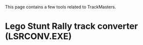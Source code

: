 <!-- TITLE:Additional tools -->

This page contains a few tools related to TrackMasters.

# Lego Stunt Rally track converter (LSRCONV.EXE)
